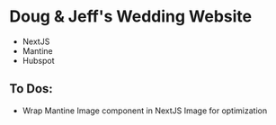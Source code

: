 # Doug & Jeff's Wedding Website

-   NextJS
-   Mantine
-   Hubspot

## To Dos:

-   Wrap Mantine Image component in NextJS Image for optimization
